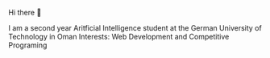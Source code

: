 Hi there 👋

I am a second year Aritficial Intelligence student at the German University of Technology in Oman
Interests: Web Development and Competitive Programing 
